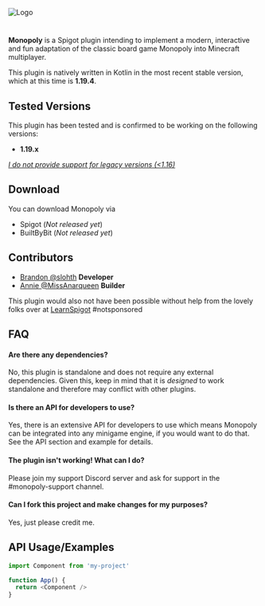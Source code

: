 
![Logo](https://i.imgur.com/Gp3XAAD.png)


#
**Monopoly** is a Spigot plugin intending to implement a modern, interactive and fun adaptation of the classic board game Monopoly into Minecraft multiplayer.

This plugin is natively written in Kotlin in the most recent stable version, which at this time is **1.19.4**.

## Tested Versions
This plugin has been tested and is confirmed to be working on the following versions:
- **1.19.x**

[*I do not provide support for legacy versions (<1.16)*](https://droplegacy.support/)
## Download

You can download Monopoly via
- Spigot (*Not released yet*)
- BuiltByBit (*Not released yet*)

## Contributors

- [Brandon @slohth](https://www.github.com/slohth) **Developer**
- [Annie @MissAnarqueen](https://www.youtube.com/@missanarqueen) **Builder**

This plugin would also not have been possible without help from the lovely folks over at  [LearnSpigot](https://learnspigot.com/) #notsponsored
## FAQ

#### Are there any dependencies?

No, this plugin is standalone and does not require any external dependencies. Given this, keep in mind that it is *designed* to work standalone and therefore may conflict with other plugins.

#### Is there an API for developers to use?

Yes, there is an extensive API for developers to use which means Monopoly can be integrated into any minigame engine, if you would want to do that. See the API section and example for details.

#### The plugin isn't working! What can  I do?

Please join my support Discord server and ask for support in the #monopoly-support channel.

#### Can I fork this project and make changes for my purposes?

Yes, just please credit me.


## API Usage/Examples

```javascript
import Component from 'my-project'

function App() {
  return <Component />
}
```

